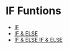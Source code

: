 # IF Funtions
- [IF](https://github.com/ondacloud/Program_Language/tree/main/java/03.%20if/if)
- [IF & ELSE](https://github.com/ondacloud/Program_Language/tree/main/java/03.%20if/if%20%26%20else)
- [IF & ELSE IF & ELSE](https://github.com/ondacloud/Program_Language/tree/main/java/03.%20if/if%20%26%20else%20if%20%26%20else)